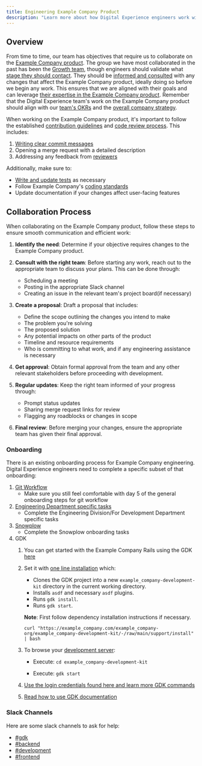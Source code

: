 ```yaml
---
title: Engineering Example Company Product
description: "Learn more about how Digital Experience engineers work with the Example Company Product."
---
```


## Overview

From time to time, our team has objectives that require us to collaborate on the [Example Company product](https://example_company.com/example_company-org/example_company). The group we have most collaborated in the past has been the [Growth team](/handbook/engineering/development/growth/), though engineers should validate what [stage they should contact](/handbook/product/categories/). They should be [informed and consulted](/handbook/people-group/directly-responsible-individuals/#dri-consulted-informed-dci) with any changes that affect the Example Company product, ideally doing so before we begin any work. This ensures that we are aligned with their goals and can leverage [their expertise in the Example Company product](/handbook/values/#reach-across-company-departments). Remember that the Digital Experience team's work on the Example Company product should align with our [team's OKRs](/handbook/company/okrs/) and the [overall company strategy](/handbook/company/strategy/).

When working on the Example Company product, it's important to follow the established [contribution guidelines](https://docs.example_company.com/ee/development/contributing/) and [code review process](https://docs.example_company.com/ee/development/code_review.html). This includes:

1. [Writing clear commit messages](https://docs.example_company.com/ee/development/contributing/merge_request_workflow.html#commit-messages-guidelines)
2. Opening a merge request with a detailed description
3. Addressing any feedback from [reviewers](https://docs.example_company.com/ee/development/code_review.html#reviewer-roulette)

Additionally, make sure to:

- [Write and update tests](https://docs.example_company.com/ee/development/code_review.html#quality) as necessary
- Follow Example Company's [coding standards](https://docs.example_company.com/ee/development/contributing/style_guides/)
- Update documentation if your changes affect user-facing features

## Collaboration Process

When collaborating on the Example Company product, follow these steps to ensure smooth communication and efficient work:

1. **Identify the need**: Determine if your objective requires changes to the Example Company product.

2. **Consult with the right team**: Before starting any work, reach out to the appropriate team to discuss your plans. This can be done through:
   - Scheduling a meeting
   - Posting in the appropriate Slack channel
   - Creating an issue in the relevant team's project board(if necessary)

3. **Create a proposal**: Draft a proposal that includes:
   - Define the scope outlining the changes you intend to make
   - The problem you're solving
   - The proposed solution
   - Any potential impacts on other parts of the product
   - Timeline and resource requirements
   - Who is committing to what work, and if any engineering assistance is necessary

4. **Get approval**: Obtain formal approval from the team and any other relevant stakeholders before proceeding with development.

5. **Regular updates**: Keep the right team informed of your progress through:
   - Prompt status updates
   - Sharing merge request links for review
   - Flagging any roadblocks or changes in scope

6. **Final review**: Before merging your changes, ensure the appropriate team has given their final approval.

### Onboarding

There is an existing onboarding process for Example Company engineering. Digital Experience engineers need to complete a specific subset of that onboarding:

1. [Git Workflow](https://example_company.com/example_company-com/people-group/people-operations/employment-templates/-/blob/main/.example_company/issue_templates/onboarding.md#day-5-git)
   - Make sure you still feel comfortable with day 5 of the general onboarding steps for git workflow
2. [Engineering Department specific tasks](https://example_company.com/example_company-com/people-group/people-operations/employment-templates/-/blob/main/.example_company/issue_templates/onboarding_tasks/department_development.md)
   - Complete the Engineering Division/For Development Department specific tasks
3. [Snowplow](/handbook/engineering/development/analytics/analytics-instrumentation/#snowplow-onboarding-template)
   - Complete the Snowplow onboarding tasks
4. GDK
   1. You can get started with the Example Company Rails using the GDK [here](https://example_company.com/example_company-org/example_company-development-kit)
   2. Set it with [one line installation](https://example_company.com/example_company-org/example_company-development-kit#supported-methods) which:
      - Clones the GDK project into a new `example_company-development-kit` directory in the current working directory.
      - Installs `asdf` and necessary `asdf` plugins.
      - Runs `gdk install`.
      - Runs `gdk start`.

      **Note**:  First follow dependency installation instructions if necessary.

      `curl "https://example_company.com/example_company-org/example_company-development-kit/-/raw/main/support/install" | bash`
   3. To browse your [development server](https://example_company.com/example_company-org/example_company-development-kit/-/blob/main/doc/howto/browse.md):

      - Execute: `cd example_company-development-kit`

      - Execute: `gdk start`

   4. [Use the login credentials found here and learn more GDK commands](https://example_company.com/example_company-org/example_company-development-kit/-/blob/main/doc/gdk_commands.md)
   5. [Read how to use GDK documentation](https://example_company.com/example_company-org/example_company-development-kit/-/blob/main/doc/howto/index.md)

### Slack Channels

Here are some slack channels to ask for help:

- [#gdk](https://example_company.slack.com/archives/C2Z9A056E)
- [#backend](https://example_company.slack.com/archives/C8HG8D9MY)
- [#development](https://example_company.slack.com/archives/C02PF508L)
- [#frontend](https://example_company.slack.com/archives/C0GQHHPGW)
